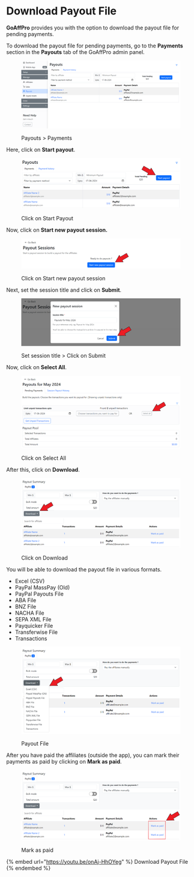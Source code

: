 # Download Payout File

**GoAffPro** provides you with the option to download the payout file for pending payments.

To download the payout file for pending payments, go to the **Payments** section in the **Payouts** tab of the GoAffPro admin panel.&#x20;

<figure><img src="../../.gitbook/assets/image (3537).png" alt=""><figcaption><p>Payouts > Payments</p></figcaption></figure>

Here, click on **Start payout**.

<figure><img src="../../.gitbook/assets/Screenshot 2024-06-17 1735459.png" alt=""><figcaption><p>Click on Start Payout</p></figcaption></figure>

Now, click on **Start new payout session.**

<figure><img src="../../.gitbook/assets/Screenshot 2024-06-17 165849.png" alt=""><figcaption><p>Click on Start new payout session</p></figcaption></figure>

Next, set the session title and click on **Submit**.

<figure><img src="../../.gitbook/assets/Screenshot 2024-06-17 1824247.png" alt=""><figcaption><p>Set session title > Click on Submit</p></figcaption></figure>

Now, click on **Select All**.&#x20;

<figure><img src="../../.gitbook/assets/Screenshot 2024-06-17 165932.png" alt=""><figcaption><p>Click on Select All</p></figcaption></figure>

After this, click on **Download**.&#x20;

<figure><img src="../../.gitbook/assets/Screenshot 2024-06-17 1730012.png" alt=""><figcaption><p>Click on Download</p></figcaption></figure>

You will be able to download the payout file in various formats.

* Excel (CSV)
* PayPal MassPay (Old)
* PayPal Payouts File
* ABA File
* BNZ File
* NACHA File
* SEPA XML File
* Payquicker File
* Transferwise File
* Transactions

<figure><img src="../../.gitbook/assets/Screenshot 2024-06-17 1702040.png" alt=""><figcaption><p>Payout File</p></figcaption></figure>

After you have paid the affiliates (outside the app), you can mark their payments as paid by clicking on **Mark as paid**.

<figure><img src="../../.gitbook/assets/Screenshot 2024-06-17 170012 (1).png" alt=""><figcaption><p>Mark as paid</p></figcaption></figure>

{% embed url="https://youtu.be/onAj-HhOYeg" %}
Download Payout File
{% endembed %}
